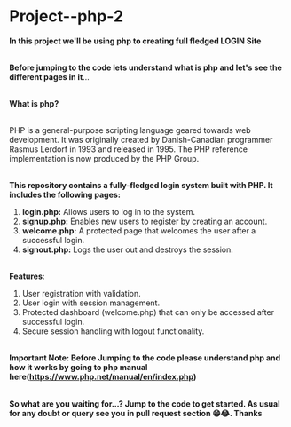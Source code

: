 # Project--php-2

<table>
  
**In this project we'll be using php to creating full fledged LOGIN Site** <br></br>


**Before jumping to the code lets understand what is php and let's see the different pages in it**...<br></br>

**What is php?** <br></br>

PHP is a general-purpose scripting language geared towards web development. It was originally created by Danish-Canadian programmer Rasmus Lerdorf in 1993 and released in 1995.
The PHP reference implementation is now produced by the PHP Group.<br></br>


**This repository contains a fully-fledged login system built with PHP. It includes the following pages:** <br>

1. **login.php:** Allows users to log in to the system.<br>
2. **signup.php:** Enables new users to register by creating an account.<br>
3. **welcome.php:** A protected page that welcomes the user after a successful login.<br>
4. **signout.php:** Logs the user out and destroys the session.<br></br>

**Features**:<br>
1. User registration with validation.<br>
2. User login with session management.<br>
3. Protected dashboard (welcome.php) that can only be accessed after successful login.<br>
4. Secure session handling with logout functionality.<br></br>


**Important Note: Before Jumping to the code please understand php and how it works by going to php manual here(https://www.php.net/manual/en/index.php)**

</table>

**So what are you waiting for...? Jump to the code to get started. As usual for any doubt or query see you in pull request section 😁😂. Thanks**



